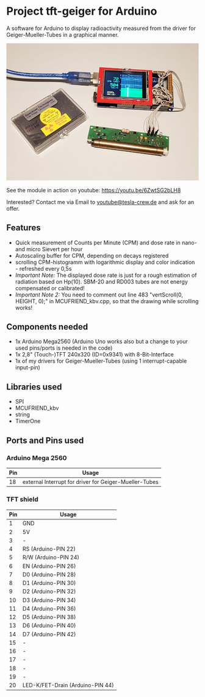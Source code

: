 # Project tft-geiger for Arduino
A software for Arduino to display radioactivity measured from the driver for Geiger-Mueller-Tubes in a graphical manner.

![Picture](photo.jpg?raw=true "Picture of module in action")

See the module in action on youtube: https://youtu.be/6ZwtSG2bLH8

Interested? Contact me via Email to youtube@tesla-crew.de and ask for an offer.


## Features
* Quick measurement of Counts per Minute (CPM) and dose rate in nano- and micro Sievert per hour
* Autoscaling buffer for CPM, depending on decays registered
* scrolling CPM-histogramm with logarithmic display and color indication - refreshed every 0,5s
* *Important Note:* The displayed dose rate is just for a rough estimation of radiation based on Hp(10). SBM-20 and RD003 tubes are not energy compensated or calibrated!
* *Important Note 2:* You need to comment out line 483 "vertScroll(0, HEIGHT, 0);" in MCUFRIEND_kbv.cpp, so that the drawing while scrolling works!

## Components needed
* 1x Arduino Mega2560 (Arduino Uno works also but a change to your used pins/ports is needed in the code)
* 1x 2,8" (Touch-)TFT 240x320 (ID=0x9341) with 8-Bit-Interface
* 1x of my drivers for Geiger-Mueller-Tubes (using 1 interrupt-capable input-pin)

## Libraries used
* SPI
* MCUFRIEND_kbv
* string
* TimerOne

## Ports and Pins used
### Arduino Mega 2560
Pin  | Usage
-----|-----------
 18  | external Interrupt for driver for Geiger-Mueller-Tubes

### TFT shield
Pin  | Usage
-----|-----------
  1  | GND
  2  | 5V
  3  | -
  4  | RS (Arduino-PIN 22)
  5  | R/W (Arduino-PIN 24)
  6  | EN (Arduino-PIN 26)
  7  | D0 (Arduino-PIN 28)
  8  | D1 (Arduino-PIN 30)
  9  | D2 (Arduino-PIN 32)
 10  | D3 (Arduino-PIN 34)
 11  | D4 (Arduino-PIN 36)
 12  | D5 (Arduino-PIN 38)
 13  | D6 (Arduino-PIN 40)
 14  | D7 (Arduino-PIN 42)
 15  | -
 16  | -
 17  | -
 18  | -
 19  | -
 20  | LED-K/FET-Drain (Arduino-PIN 44)
